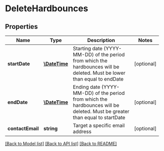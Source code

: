 # DeleteHardbounces

## Properties
Name | Type | Description | Notes
------------ | ------------- | ------------- | -------------
**startDate** | [**\DateTime**](Date.md) | Starting date (YYYY-MM-DD) of the period from which the hardbounces will be deleted. Must be lower than equal to endDate | [optional] 
**endDate** | [**\DateTime**](Date.md) | Ending date (YYYY-MM-DD) of the period from which the hardbounces will be deleted. Must be greater than equal to startDate | [optional] 
**contactEmail** | **string** | Target a specific email address | [optional] 

[[Back to Model list]](../../README.md#documentation-for-models) [[Back to API list]](../../README.md#documentation-for-api-endpoints) [[Back to README]](../../README.md)


